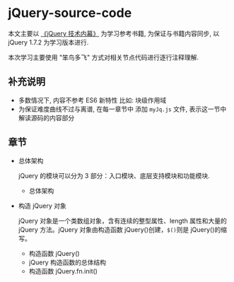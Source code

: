 # jQuery-source-code

本文主要以 [《jQuery 技术内幕》](https://www.amazon.cn/dp/B00J2197XE/ref=sr_1_1?__mk_zh_CN=%E4%BA%9A%E9%A9%AC%E9%80%8A%E7%BD%91%E7%AB%99&keywords=%E3%80%8AjQuery+%E6%8A%80%E6%9C%AF%E5%86%85%E5%B9%95%E3%80%8B&qid=1584927985&sr=8-1) 为学习参考书籍, 为保证与书籍内容同步, 以 jQuery 1.7.2 为学习版本进行.

本次学习主要使用 "笨鸟多飞" 方式对相关节点代码进行逐行注释理解.

## 补充说明

- 多数情况下, 内容不参考 ES6 新特性 比如: 块级作用域
- 为保证难度曲线不过与离谱, 在每一章节中 添加 `myJq.js` 文件, 表示这一节中解读源码的内容部分

## 章节

- 总体架构

  jQuery 的模块可以分为 3 部分：入口模块、底层支持模块和功能模块.

  - 总体架构

- 构造 jQuery 对象

  jQuery 对象是一个类数组对象，含有连续的整型属性、length 属性和大量的 jQuery 方法。jQuery 对象由构造函数 jQuery()创建，`$()`则是 jQuery()的缩写。

  - 构造函数 jQuery()
  - jQuery 构造函数的总体结构
  - 构造函数 jQuery.fn.init()
